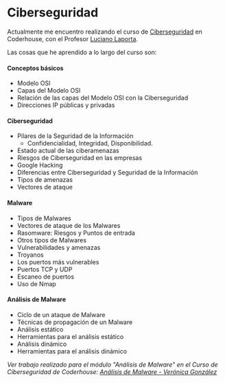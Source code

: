 # Ciberseguridad

Actualmente me encuentro realizando el curso de <a href="https://www.coderhouse.cl/online/ciber-seguridad">Ciberseguridad</a> en Coderhouse, con el Profesor <a href="https://www.linkedin.com/in/podazza/">Luciano Laporta</a>.

Las cosas que he aprendido a lo largo del curso son: 

#### Conceptos básicos
- Modelo OSI
- Capas del Modelo OSI
- Relación de las capas del Modelo OSI con la Ciberseguridad
- Direcciones IP públicas y privadas

#### Ciberseguridad
- Pilares de la Seguridad de la Información
  - Confidencialidad, Integridad, Disponibilidad. 
- Estado actual de las ciberamenazas 
- Riesgos de Ciberseguridad en las empresas
- Google Hacking
- Diferencias entre Ciberseguridad y Seguridad de la Información
- Tipos de amenazas 
- Vectores de ataque

#### Malware
- Tipos de Malwares
- Vectores de ataque de los Malwares
- Rasomware: Riesgos y Puntos de entrada
- Otros tipos de Malwares
- Vulnerabilidades y amenazas
- Troyanos
- Los puertos más vulnerables
- Puertos TCP y UDP
- Escaneo de puertos
- Uso de Nmap

#### Análisis de Malware
- Ciclo de un ataque de Malware
- Técnicas de propagación de un Malware
- Análisis estático
- Herramientas para el análisis estático
- Análisis dinámico 
- Herramientas para el análisis dinámico

*Ver trabajo realizado para el módulo "Análisis de Malware" en el Curso de Ciberseguridad de Coderhouse:* <a href="https://docs.google.com/document/d/1AF_QFnN3eQiC684GoaWFHITAO7zUF4soLKT92FuTzrQ/edit?usp=sharing">*Análisis de Malware - Verónica González*</a>




